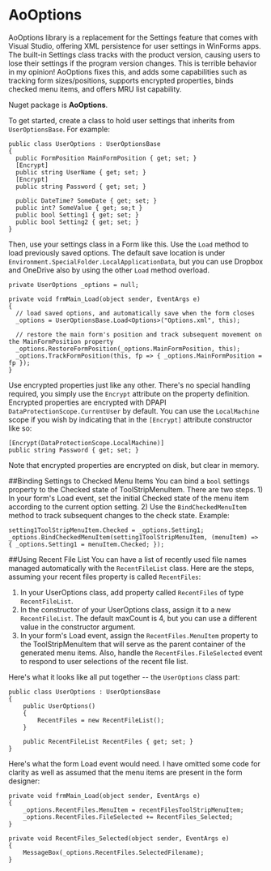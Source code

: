 # AoOptions
AoOptions library is a replacement for the Settings feature that comes with Visual Studio, offering XML persistence for user settings in WinForms apps. The built-in Settings class tracks with the product version, causing users to lose their settings if the program version changes. This is terrible behavior in my opinion! AoOptions fixes this, and adds some capabilities such as tracking form sizes/positions, supports encrypted properties, binds checked menu items, and offers MRU list capability.

Nuget package is **AoOptions**.

To get started, create a class to hold user settings that inherits from `UserOptionsBase`. For example:

    public class UserOptions : UserOptionsBase
    {
      public FormPosition MainFormPosition { get; set; }
      [Encrypt]
      public string UserName { get; set; }
      [Encrypt]
      public string Password { get; set; }
      
      public DateTime? SomeDate { get; set; }
      public int? SomeValue { get; se;t }
      public bool Setting1 { get; set; }
      public bool Setting2 { get; set; }
    }

Then, use your settings class in a Form like this. Use the `Load` method to load previously saved options. The default save location is under `Environment.SpecialFolder.LocalApplicationData`, but you can use Dropbox and OneDrive also by using the other `Load` method overload.

    private UserOptions _options = null;
    
    private void frmMain_Load(object sender, EventArgs e)
    {
      // load saved options, and automatically save when the form closes
      _options = UserOptionsBase.Load<Options>("Options.xml", this);
      
      // restore the main form's position and track subsequent movement on the MainFormPosition property
      _options.RestoreFormPosition(_options.MainFormPosition, this);
      _options.TrackFormPosition(this, fp => { _options.MainFormPosition = fp });
    }

Use encrypted properties just like any other. There's no special handling required, you simply use the `Encrypt` attribute on the property definition. Encrypted properties are encrypted with DPAPI `DataProtectionScope.CurrentUser` by default. You can use the `LocalMachine` scope if you wish by indicating that in the `[Encrypt]` attribute constructor like so:

    [Encrypt(DataProtectionScope.LocalMachine)]
    public string Password { get; set; }

Note that encrypted properties are encrypted on disk, but clear in memory.

##Binding Settings to Checked Menu Items
You can bind a `bool` settings property to the Checked state of ToolStripMenuItem. There are two steps. 1) In your form's Load event, set the initial Checked state of the menu item according to the current option setting. 2) Use the `BindCheckedMenuItem` method to track subsequent changes to the check state. Example:

    setting1ToolStripMenuItem.Checked = _options.Setting1;
    _options.BindCheckedMenuItem(setting1ToolStripMenuItem, (menuItem) => { _options.Setting1 = menuItem.Checked; });

##Using Recent File List
You can have a list of recently used file names managed automatically with the `RecentFileList` class. Here are the steps, assuming your recent files property is called `RecentFiles`:

1. In your UserOptions class, add property called `RecentFiles` of type `RecentFileList`.
2. In the constructor of your UserOptions class, assign it to a new `RecentFileList`. The default maxCount is 4, but you can use a different value in the constructor argument.
3. In your form's Load event, assign the `RecentFiles.MenuItem` property to the ToolStripMenuItem that will serve as the parent container of the generated menu items. Also, handle the `RecentFiles.FileSelected` event to respond to user selections of the recent file list.

Here's what it looks like all put together -- the `UserOptions` class part:

    public class UserOptions : UserOptionsBase
    {
        public UserOptions()
        {
            RecentFiles = new RecentFileList();
        }
        
        public RecentFileList RecentFiles { get; set; }
    }

Here's what the form Load event would need. I have omitted some code for clarity as well as assumed that the menu items are present in the form designer:

    private void frmMain_Load(object sender, EventArgs e)
    {
        _options.RecentFiles.MenuItem = recentFilesToolStripMenuItem;
        _options.RecentFiles.FileSelected += RecentFiles_Selected;
    }
    
    private void RecentFiles_Selected(object sender, EventArgs e)
    {
        MessageBox(_options.RecentFiles.SelectedFilename);
    }
